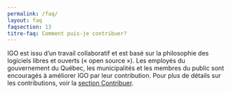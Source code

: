 ```yaml
---
permalink: /faq/
layout: faq
faqsection: 13
titre-faq: Comment puis-je contribuer?
---
```


IGO est issu d’un travail collaboratif et est basé sur la philosophie des logiciels libres et ouverts (« open source »). Les employés du gouvernement du Québec, les municipalités et les membres du public sont encouragés à améliorer IGO par leur contribution. Pour plus de détails sur les contributions, voir la [section Contribuer](/site-web/contribuer).
